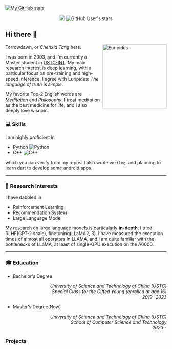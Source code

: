 [![My GitHub stats](https://github-readme-stats.vercel.app/api?username=Tomorrowdawn&count_private=True)](https://github.com/anuraghazra/github-readme-stats)

<div align="center">
  
  ![](https://komarev.com/ghpvc/?username=Tomorrowdawn) ![GitHub User's stars](https://img.shields.io/github/stars/Tomorrowdawn) 
  
</div>

## Hi there 👋

<img align="right" width="200" src="https://hips.hearstapps.com/hmg-prod/images/euripides-9289335-1-402.jpg" alt="Euripides">

Torrowdawn, or *Chenxia Tang* here. 

I was born in 2003, and I'm currently a Master student in [USTC-INT](https://int-ustc.github.io/). My main research interest is deep learning, with a particular focus on pre-training and high-speed inference. I agree with Euripides: *The language of truth is simple*.

My favorite Top-2 English words are *Meditation* and *Philosophy*. I treat meditation as the best medicine for life, and I also deeply love wisdom. 

### 💻 Skills

I am highly proficient in 

- Python ![Python](https://img.shields.io/badge/python-3670A0?style=for-the-badge&logo=python&logoColor=ffdd54)
- C++ ![C++](https://img.shields.io/badge/c++-%2300599C.svg?style=for-the-badge&logo=c%2B%2B&logoColor=white)

which you can verify from my repos. I also wrote `verilog`, and planning to learn dart to develop some android apps.

---

### 🔬 Research Interests

I have dabbled in

- Reinforcement Learning
- Recommendation System
- Large Language Model

My research on large language models is particularly **in-depth**. I tried RLHF(GPT-2 scale), finetuning(LLaMA2, 3). I have measured the execution times of almost all operators in LLAMA, and I am quite familiar with the bottlenecks of LLaMA, at least of single-GPU execution on the A6000.



---

### 🎓 Education

- Bachelor's Degree

<p align="right">
<em>University of Science and Technology of China (USTC) <br> Special Class for the Gifted Young (enrolled at age 16) <br> 2019 -2023</em>
</p>

- Master's Degree(Now)

<p align="right">
<em>University of Science and Technology of China (USTC) <br> School of Computer Science and Technology <br> 2023 - </em>
</p>

### Projects


